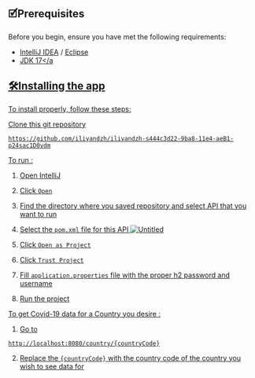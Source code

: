 ## 🗹Prerequisites

Before you begin, ensure you have met the following requirements:
* <a href="https://www.jetbrains.com/idea/">IntelliJ IDEA</a> / <a href="https://www.eclipse.org/downloads/">Eclipse</a>
* <a href="https://www.oracle.com/java/technologies/javase/jdk17-archive-downloads.html">JDK 17</a
##  🛠️Installing the app

To install properly, follow these steps:

Clone this git repository
```
https://github.com/iliyandzh/iliyandzh-s444c3d22-9ba8-11e4-aeB1-p24sac1D0vdm
```

To run :
1. Open IntelliJ 
3. Click `Open`
4. Find the directory where you saved repository and select API that you want to run
5. Select the `pom.xml` file for this API
![Untitled](https://user-images.githubusercontent.com/43420012/212568305-bcde79ce-0a8d-4b81-b6b8-ca13393da5b0.jpg)

7. Click `Open as Project`
8. Click `Trust Project`
9. Fill `application.properties` file with the proper h2 password and username
10. Run the project

To get Covid-19 data for a Country you desire :
1. Go to 
```
http://localhost:8080/country/{countryCode}
```
2. Replace the `{countryCode}` with the country code of the country you wish to see data for
